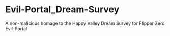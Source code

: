 # Evil-Portal_Dream-Survey
A non-malicious homage to the Happy Valley Dream Survey for Flipper Zero Evil-Portal
